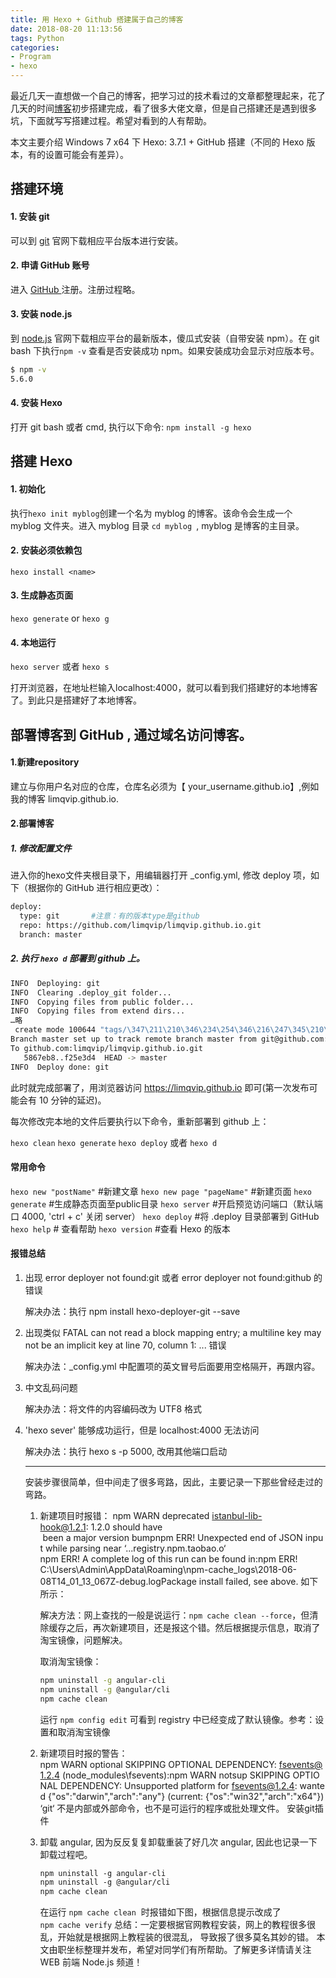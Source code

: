 ```yaml
---
title: 用 Hexo + Github 搭建属于自己的博客
date: 2018-08-20 11:13:56
tags: Python
categories: 
- Program
- hexo
---
```


最近几天一直想做一个自己的博客，把学习过的技术看过的文章都整理起来，花了几天的时间[博客](limqvip.github.io)初步搭建完成，看了很多大佬文章，但是自己搭建还是遇到很多坑，下面就写写搭建过程。希望对看到的人有帮助。

本文主要介绍 Windows 7 x64 下 Hexo: 3.7.1 + GitHub 搭建（不同的 Hexo 版本，有的设置可能会有差异）。

## 搭建环境

#### 	1. 安装 git

可以到 [git](https://git-scm.com/download/win) 官网下载相应平台版本进行安装。

#### 	2. 申请 GitHub 账号

进入 [GitHub ](https://link.jianshu.com/?t=https://github.com/) 注册。注册过程略。

#### 	3. 安装 node.js

到 [node.js](https://link.jianshu.com/?t=https://nodejs.org/en/download/) 官网下载相应平台的最新版本，傻瓜式安装（自带安装 npm）。在 git bash 下执行`npm -v` 查看是否安装成功 npm。如果安装成功会显示对应版本号。

```bash
$ npm -v
5.6.0
```

#### 4. 安装 Hexo

打开 git bash 或者 cmd, 执行以下命令:
`npm install -g hexo`

## 搭建 Hexo

#### 1. 初始化 

执行`hexo init myblog`创建一个名为 myblog 的博客。该命令会生成一个 myblog 文件夹。进入 myblog 目录 `cd myblog `, myblog 是博客的主目录。

#### 2. 安装必须依赖包

`hexo install <name>`

#### 3. 生成静态页面

`hexo generate` or `hexo g`

#### 4. 本地运行

`hexo server` 或者 `hexo s`

打开浏览器，在地址栏输入localhost:4000，就可以看到我们搭建好的本地博客了。到此只是搭建好了本地博客。

## 部署博客到 GitHub , 通过域名访问博客。
#### 1.新建repository

建立与你用户名对应的仓库，仓库名必须为【 your_username.github.io】,例如我的博客 limqvip.github.io. 

#### 2.部署博客

##### 1. 修改配置文件

进入你的hexo文件夹根目录下，用编辑器打开 _config.yml, 修改 deploy 项，如下（根据你的 GitHub 进行相应更改）：

```bash
deploy:
  type: git       #注意：有的版本type是github
  repo: https://github.com/limqvip/limqvip.github.io.git
  branch: master
```

##### 2. 执行 `hexo d` 部署到 github 上。

```bash
INFO  Deploying: git
INFO  Clearing .deploy_git folder...
INFO  Copying files from public folder...
INFO  Copying files from extend dirs...
…略
 create mode 100644 "tags/\347\211\210\346\234\254\346\216\247\345\210\266/index.html"
Branch master set up to track remote branch master from git@github.com:limqvip/limqvip.github.io.git.
To github.com:limqvip/limqvip.github.io.git
   5867eb8..f25e3d4  HEAD -> master
INFO  Deploy done: git
```

此时就完成部署了，用浏览器访问 https://limqvip.github.io 即可(第一次发布可能会有 10 分钟的延迟)。

每次修改完本地的文件后要执行以下命令，重新部署到 github 上：

`hexo clean`
`hexo generate`
`hexo deploy` 或者 `hexo d`

#### 常用命令

`hexo new "postName"` #新建文章
`hexo new page "pageName"` #新建页面
`hexo generate` #生成静态页面至public目录
`hexo server` #开启预览访问端口（默认端口 4000, 'ctrl + c' 关闭 server）
`hexo deploy` #将 .deploy 目录部署到 GitHub
`hexo help` # 查看帮助
`hexo version` #查看 Hexo 的版本

#### 报错总结

1. 出现 error deployer not found:git 或者 error deployer not found:github 的错误

   解决办法：执行 npm install hexo-deployer-git --save

2. 出现类似 FATAL can not read a block mapping entry; a multiline key may not be an implicit key at line 70, column 1: ... 错误

   解决办法：_config.yml 中配置项的英文冒号后面要用空格隔开，再跟内容。

3. 中文乱码问题

   解决办法：将文件的内容编码改为 UTF8 格式

4. 'hexo sever' 能够成功运行，但是 localhost:4000 无法访问

   解决办法：执行 hexo s -p 5000, 改用其他端口启动

   ---

   安装步骤很简单，但中间走了很多弯路，因此，主要记录一下那些曾经走过的弯路。

   1. 新建项目时报错：
npm WARN deprecated istanbul-lib-hook@1.2.1: 1.2.0 should have
 been a major version bumpnpm ERR! Unexpected end of JSON input while parsing near ‘...registry.npm.taobao.o‘ npm ERR! A complete log of this run can be found in:npm ERR!     
C:\Users\Admin\AppData\Roaming\npm-cache\_logs\2018-06-08T14_01_13_067Z-debug.logPackage install failed, see above. 如下所示：

      解决方法：网上查找的一般是说运行：`npm cache clean --force`，但清除缓存之后，再次新建项目，还是报这个错。然后根据提示信息，取消了淘宝镜像，问题解决。

      取消淘宝镜像：

      ```bash
      npm uninstall -g angular-cli 
      npm uninstall -g @angular/cli 
      npm cache clean 
      ```

      运行 `npm config edit` 可看到 registry 中已经变成了默认镜像。参考：设置和取消淘宝镜像 

   2. 新建项目时报的警告：npm WARN optional SKIPPING OPTIONAL DEPENDENCY: fsevents@1.2.4 (node_modules\fsevents):npm WARN notsup SKIPPING OPTIONAL DEPENDENCY: Unsupported platform for fsevents@1.2.4: wanted {"os":"darwin","arch":"any"} (current: {"os":"win32","arch":"x64"}) ‘git‘ 不是内部或外部命令，也不是可运行的程序或批处理文件。 安装git插件

   3. 卸载 angular, 因为反反复复卸载重装了好几次 angular, 因此也记录一下卸载过程吧。

      ```bash
      npm uninstall -g angular-cli 
      npm uninstall -g @angular/cli
      npm cache clean  
      ```

       在运行 `npm cache clean`  时报错如下图，根据信息提示改成了 `npm cache verify`  总结：一定要根据官网教程安装，网上的教程很多很乱，开始就是根据网上教程装的很混乱，   导致报了很多莫名其妙的错。 本文由职坐标整理并发布，希望对同学们有所帮助。了解更多详情请关注 WEB 前端 Node.js 频道！ 